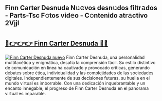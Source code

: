 ## Finn Carter Desnuda N𝚞𝚎vos desn𝚞dos filtr𝚊dos - Parts-Tsc F𝚘tos vid𝚎o - C𝚘ntenido atr𝚊ctivo 2VjjI

# <h2><a href="http://mb7fyk.tromn.icu/?c=Finn+Carter+Desnuda">🔗👉👉👉 Finn Carter Desnuda 🔗🔗</a></h2>

[![Finn Carter Desnuda nuevo](https://i.imgur.com/pEAQMta.gif)](http://mb7fyk.tromn.icu/?c=Finn+Carter+Desnuda)
Finn Carter Desnuda, una personalidad multifacética y enigmática, desafía la comprensión fácil. Su estilo distintivo de comunicación en línea ha cautivado y provocado críticas, generando debates sobre ética, individualidad y las complejidades de las sociedades digitales. Independientemente de sus decisiones futuras, su huella en el mundo virtual es imborrable. Con una dedicación inquebrantable y un encanto innegable, el progreso de Finn Carter Desnuda en el panorama virtual es imparable.
